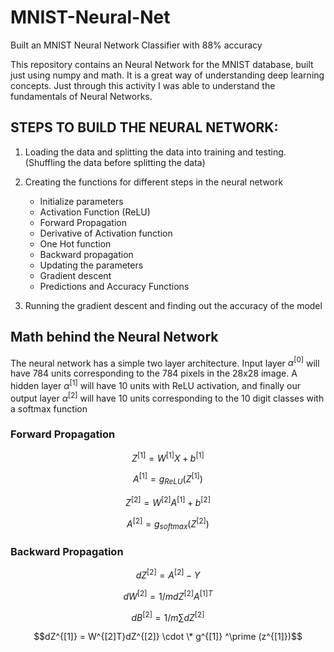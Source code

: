 # MNIST-Neural-Net
Built an MNIST Neural Network Classifier with 88% accuracy

This repository contains an Neural Network for the MNIST database, built just using numpy and math. It is a great way of understanding deep learning concepts. Just through this activity I was able to understand the fundamentals of Neural Networks. 

## STEPS TO BUILD THE NEURAL NETWORK: 

1. Loading the data and splitting the data into training and testing. (Shuffling the data before splitting the data)

2. Creating the functions for different steps in the neural network
	* Initialize parameters
	* Activation Function (ReLU) 
	* Forward Propagation
	* Derivative of Activation function
	* One Hot function
	* Backward propagation
	* Updating the parameters
	* Gradient descent
	* Predictions and Accuracy Functions

3. Running the gradient descent and finding out the accuracy of the model

## Math behind the Neural Network 

The neural network has a simple two layer architecture. Input layer $\alpha^{[0]}$ will have 784 units corresponding to the 784 pixels in the 28x28 image. A hidden layer $\alpha^{[1]}$ will have 10 units with ReLU activation, and finally our output layer $\alpha^{[2]}$ will have 10 units corresponding to the 10 digit classes with a softmax function

### Forward Propagation
$$ Z^{[1]} = W^{[1]}X+b^{[1]} $$

$$A^{[1]} = g_{ReLU}(Z^{[1]}) $$

$$Z^{[2]} = W^{[2]}A^{[1]}+b^{[2]} $$

$$A^{[2]} = g_{softmax}(Z^{[2]}) $$


### Backward Propagation
$$dZ^{[2]} = A^{[2]} - Y $$

$$dW^{[2]} = 1/m dZ^{[2]} A^{[1]T}$$

$$dB^{[2]} = 1/m \sum dZ^{[2]}$$

$$dZ^{[1]} = W^{[2]T}dZ^{[2]} \cdot \* g^{[1]} ^\prime (z^{[1]})$$

